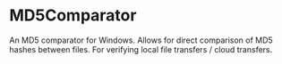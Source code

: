 # MD5Comparator
An MD5 comparator for Windows. Allows for direct comparison of MD5 hashes between files. For verifying local file transfers / cloud transfers. 

